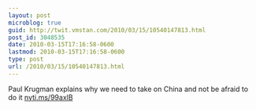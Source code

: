 ```yaml
---
layout: post
microblog: true
guid: http://twit.vmstan.com/2010/03/15/10540147813.html
post_id: 3048535
date: 2010-03-15T17:16:58-0600
lastmod: 2010-03-15T17:16:58-0600
type: post
url: /2010/03/15/10540147813.html
---
```

Paul Krugman explains why we need to take on China and not be afraid to do it [nyti.ms/99axlB](http://nyti.ms/99axlB)
